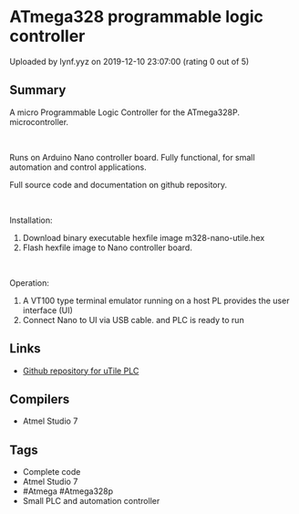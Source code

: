 # ATmega328 programmable logic controller

Uploaded by lynf.yyz on 2019-12-10 23:07:00 (rating 0 out of 5)

## Summary

A micro Programmable Logic Controller for the ATmega328P. microcontroller.


 


Runs on Arduino Nano controller board. Fully functional, for small automation and control applications.


Full source code and documentation on github repository.


 


Installation:


1. Download binary executable hexfile image m328-nano-utile.hex
2. Flash hexfile image to Nano controller board.

 


Operation:


1. A VT100 type terminal emulator running on a host PL provides the user interface (UI)
2. Connect Nano to UI via USB cable. and PLC is ready to run

## Links

- [Github repository for uTile PLC](https://github.com/lynf/ATmega328-uTile-PLC)

## Compilers

- Atmel Studio 7

## Tags

- Complete code
- Atmel Studio 7
- #Atmega #Atmega328p
- Small PLC and automation controller
